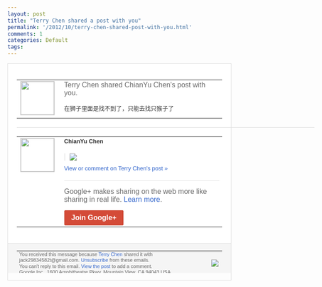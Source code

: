 ```yaml
---
layout: post
title: "Terry Chen shared a post with you"
permalink: '/2012/10/terry-chen-shared-post-with-you.html'
comments: 1
categories: Default
tags: 
---
```

<div style="border:solid 1px #dfdfdf;color:#686868;font:13px Arial"><div style="background-color:#fff;padding:20px;"><table cellpadding="0" cellspacing="0"><tr><td style="padding-right:15px;vertical-align:top"><a href="https://plus.google.com/_/notifications/emlink?emrecipient=110200756825219614165&amp;emid=CNCA1rWI_rICFY2F3godOlMAAA&amp;path=%2F108643996575278738906&amp;dt=1350133819484&amp;uob=8"><img height="75" src="https://lh3.googleusercontent.com/-KKRGTyJ5Bl0/AAAAAAAAAAI/AAAAAAAAEEY/jllxqER5dCk/s75-c-k-a/photo.jpg" style="border:solid 1px #cccccc;" width="75"/></a></td><td style="width:578px;color:#333;font:13px Arial;vertical-align:top"><div style="color:#686868;font:16px Arial;padding-bottom:15px">Terry Chen shared ChianYu Chen's post with you.</div><div style="padding-bottom:10px">在狮子里面是找不到了，只能去找只猴子了</div></td></tr></table><div style="margin:20px 0;border-bottom:solid 1px #dfdfdf;width:670px"></div><table cellpadding="0" cellspacing="0"><tr><td style="padding-right:15px;vertical-align:top"><a href="https://plus.google.com/_/notifications/emlink?emrecipient=110200756825219614165&amp;emid=CNCA1rWI_rICFY2F3godOlMAAA&amp;path=%2F116836435102352225914&amp;dt=1350133819484&amp;uob=8"><img height="75" src="https://lh3.googleusercontent.com/-dDKXNScdYQA/AAAAAAAAAAI/AAAAAAAAMZ4/QQ6BiduQN0I/s75-c-k-a/photo.jpg" style="border:solid 1px #cccccc;" width="75"/></a></td><td style="width:578px;color:#333;font:13px Arial;vertical-align:top"><div style="font-weight:bold;padding-bottom:10px">ChianYu Chen</div><div style="padding-bottom:10px"></div><div style="margin-bottom:10px;padding-left:10px; border-left:2px solid #EAEAEA"><span style="margin-right:5px"><a href="https://plus.google.com/_/notifications/emlink?emrecipient=110200756825219614165&amp;emid=CNCA1rWI_rICFY2F3godOlMAAA&amp;path=%2F108643996575278738906%2Fposts%2Fg9iStLffpLH%3Fgpinv%3DAMIXal_1M3DhElY7AC-N7FReIGJreGevY9lP6lcz43TUSKUscy0km-PQ-vLI0zyaxB3EIKf6puI0OfXuR9oGq3RQDz2mlA1k5tqT3xYJouIb6g3y5xm6yss&amp;dt=1350133819484&amp;uob=8" style="color:#3366CC;text-decoration:none;"><img border="0" src="https://lh4.googleusercontent.com/-5aI4tx0Wois/UHlNfpWMX6I/AAAAAAAAONY/s7pgizH14Ow/h120/0z0r3.jpg" style="max-height:200px;max-width:275px"/></a></span></div><a href="https://plus.google.com/_/notifications/emlink?emrecipient=110200756825219614165&amp;emid=CNCA1rWI_rICFY2F3godOlMAAA&amp;path=%2F108643996575278738906%2Fposts%2Fg9iStLffpLH%3Fgpinv%3DAMIXal_1M3DhElY7AC-N7FReIGJreGevY9lP6lcz43TUSKUscy0km-PQ-vLI0zyaxB3EIKf6puI0OfXuR9oGq3RQDz2mlA1k5tqT3xYJouIb6g3y5xm6yss&amp;dt=1350133819484&amp;uob=8" style="color:#3366CC;text-decoration:none">View or comment on Terry Chen's post »</a><div style="margin-top:20px;border-top:solid 1px #dfdfdf"><div style="padding:15px 0;color:#686868;font:16px Arial">Google+ makes sharing on the web more like sharing in real life. <a href="http://www.google.com/+/learnmore/" style="color:#3366CC;text-decoration:none">Learn more</a>.</div><a href="https://plus.google.com/_/notifications/emlink?emrecipient=110200756825219614165&amp;emid=CNCA1rWI_rICFY2F3godOlMAAA&amp;path=%2F%3Fgpinv%3DAMIXal_1M3DhElY7AC-N7FReIGJreGevY9lP6lcz43TUSKUscy0km-PQ-vLI0zyaxB3EIKf6puI0OfXuR9oGq3RQDz2mlA1k5tqT3xYJouIb6g3y5xm6yss&amp;dt=1350133819484&amp;uob=8" style="display:inline-block;padding:7px 15px;background-color:#d44b38; color:#fff;font-size:16px; font-weight:bold;border-radius:2px;-webkit-border-radius:2px; -moz-border-radius:2px;border:solid 1px #c43b28; white-space:nowrap;text-decoration:none">Join Google+</a></div></td></tr></table></div><div style="border-top:solid 1px #dfdfdf;padding:0 20px; background-color:#f5f5f5"><table cellpadding="0" cellspacing="0" style="height:50px"><tbody><tr><td style="vertical-align:middle;width:100%; color:#636363;font:11px Arial; line-height:120%">You received this message because <a href="https://plus.google.com/_/notifications/emlink?emrecipient=110200756825219614165&amp;emid=CNCA1rWI_rICFY2F3godOlMAAA&amp;path=%2F108643996575278738906%3Fgpinv%3DAMIXal_1M3DhElY7AC-N7FReIGJreGevY9lP6lcz43TUSKUscy0km-PQ-vLI0zyaxB3EIKf6puI0OfXuR9oGq3RQDz2mlA1k5tqT3xYJouIb6g3y5xm6yss&amp;dt=1350133819484&amp;uob=8" style="color:#3366CC;text-decoration:none">Terry Chen</a> shared it with jack29834582t@gmail.com. <a href="https://plus.google.com/_/notifications/emlink?emrecipient=110200756825219614165&amp;emid=CNCA1rWI_rICFY2F3godOlMAAA&amp;path=%2F_%2Fnonplus%2Femailsettings%3Fgpinv%3DAMIXal_1M3DhElY7AC-N7FReIGJreGevY9lP6lcz43TUSKUscy0km-PQ-vLI0zyaxB3EIKf6puI0OfXuR9oGq3RQDz2mlA1k5tqT3xYJouIb6g3y5xm6yss%26est%3DADH5u8V5tYRIFndvamAfnZpCZuNWbOQtkyZjQ2h3B5btd3GUzjYiFgMCTsVH8QMXyRed2zIFwzti7P0cQLIWFSmA2OvRougS_YdG1LqFJFnMwhFWa0aYvlNtM974LjE6bAOnxOKwcZj90IGkOKnvO1syZyt_0K2D6Q&amp;dt=1350133819484&amp;uob=8" style="color:#3366CC;text-decoration:none">Unsubscribe</a> from these emails.<br/>You can't reply to this email. <a href="https://plus.google.com/_/notifications/emlink?emrecipient=110200756825219614165&amp;emid=CNCA1rWI_rICFY2F3godOlMAAA&amp;path=%2F108643996575278738906%2Fposts%2Fg9iStLffpLH%3Fgpinv%3DAMIXal_1M3DhElY7AC-N7FReIGJreGevY9lP6lcz43TUSKUscy0km-PQ-vLI0zyaxB3EIKf6puI0OfXuR9oGq3RQDz2mlA1k5tqT3xYJouIb6g3y5xm6yss&amp;dt=1350133819484&amp;uob=8" style="color:#3366CC;text-decoration:none">View the post</a> to add a comment.<br/>Google Inc., 1600 Amphitheatre Pkwy, Mountain View, CA 94043 USA<br/></td><td><img src="https://ssl.gstatic.com/s2/oz/images/notifications/logo/google-plus-6617a72bb36cc548861652780c9e6ff1.png"/></td></tr></tbody></table></div></div>
